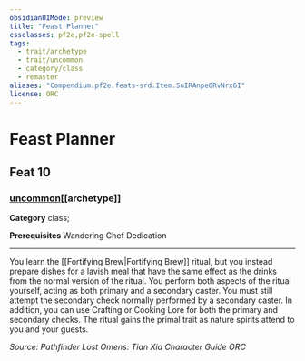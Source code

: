 ```yaml
---
obsidianUIMode: preview
title: "Feast Planner"
cssclasses: pf2e,pf2e-spell
tags:
  - trait/archetype
  - trait/uncommon
  - category/class
  - remaster
aliases: "Compendium.pf2e.feats-srd.Item.SuIRAnpe0RvNrx6I"
license: ORC
---
```

# Feast Planner
## Feat 10
### [uncommon](uncommon "Uncommon Rarity Trait")[[archetype]]

**Category** class; 



**Prerequisites** Wandering Chef Dedication
* * *
You learn the [[Fortifying Brew|Fortifying Brew]] ritual, but you instead prepare dishes for a lavish meal that have the same effect as the drinks from the normal version of the ritual. You perform both aspects of the ritual yourself, acting as both primary and a secondary caster. You must still attempt the secondary check normally performed by a secondary caster. In addition, you can use Crafting or Cooking Lore for both the primary and secondary checks. The ritual gains the primal trait as nature spirits attend to you and your guests.

*Source: Pathfinder Lost Omens: Tian Xia Character Guide*
*ORC*